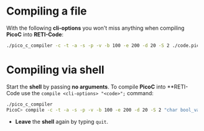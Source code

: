# Compiling a file
With the following **cli-options** you won't miss anything when compiling **PicoC** into **RETI-Code**:
```bash
./pico_c_compiler -c -t -a -s -p -v -b 100 -e 200 -d 20 -S 2 ./code.picoc
```

# Compiling via shell
Start the **shell** by passing **no arguments**. To compile **PicoC** into **RETI-Code use the `compile <cli-options> "<code>";` command:
```bash
./pico_c_compiler
PicoC> compile -c -t -a -s -p -v -b 100 -e 200 -d 20 -S 2 "char bool_val = (12 < 1 + 2);";

```
- **Leave** the **shell** again by typing `quit`.
